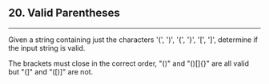 ## 20. Valid Parentheses 

---
Given a string containing just the characters '(', ')', '{', '}', '[', ']', determine if the input string is valid.

The brackets must close in the correct order, "()" and "()[]{}" are all valid but "(]" and "([)]" are not.
